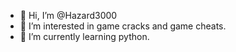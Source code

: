 - 👋 Hi, I’m @Hazard3000 
- 👀 I’m interested in game cracks and game cheats.
- 🌱 I’m currently learning python.
